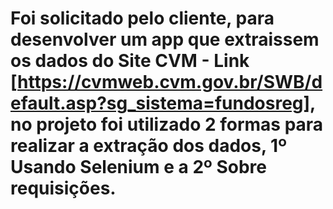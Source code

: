 # Foi solicitado pelo cliente, para desenvolver um app que extraissem os dados do Site CVM - Link [https://cvmweb.cvm.gov.br/SWB/default.asp?sg_sistema=fundosreg], no projeto foi utilizado 2 formas para realizar a extração dos dados, 1º Usando Selenium e a 2º Sobre requisições.
